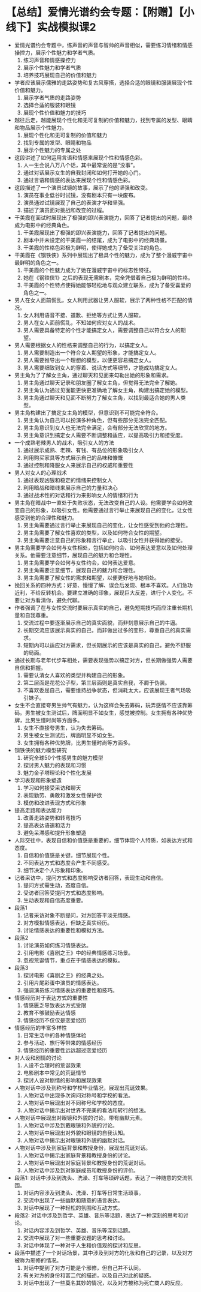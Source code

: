 # 【总结】爱情光谱约会专题：【附赠】【小线下】实战模拟课2

-   爱情光谱约会专题中，练声音的声音与智帅的声音相似，需要练习情绪和情感操控力，展示个性魅力和学者气质。
    1.  练习声音和情感操控力
    2.  展示个性魅力和学者气质
    3.  培养技巧展现自己的价值和魅力
-   学者应该展示儒雅的走路姿势和复古风穿搭，选择合适的眼镜和服装展现个性价值和魅力。
    1.  展示学者气质的走路姿势
    2.  选择合适的服装和眼镜
    3.  展现个性价值和魅力的技巧
-   越往后走，越能展现个性化和无可复制的价值和魅力，找到专属的发型、眼睛和物品展示个性魅力。
    1.  展现个性化和无可复制的价值和魅力
    2.  找到专属的发型、眼睛和物品
    3.  展示个性魅力的专属之处
-   这段讲述了如何运用言语和情感来展现个性和情感色彩。
    1.  人一生会说八万八个话，其中最常说的是“没事”。
    2.  通过对话展示女生的自我封闭和如何打开她的心门。
    3.  通过言语和情感的表达来展现个性和情感色彩。
-   这段描述了一个演员试镜的故事，展示了他的坚强和改变。
    1.  演员在事业低谷时试镜，没有剧本只有一块废布。
    2.  演员通过试镜展现了自己的表演才华和坚强。
    3.  描述了演员面对挑战和改变的过程。
-   干美霞在面试时展现出了极强的即兴表演能力，回答了记者提出的问题，最终成为电影中的经典角色。
    1.  干美霞展现出了极强的即兴表演能力，回答了记者提出的问题。
    2.  剧本中并未设定的干美霞一的结尾，成为了电影中的经典场景。
    3.  干美霞的性格色彩极为鲜明，使得她成为了备受关注的角色。
-   干美霞在《钢铁侠》系列中展现出了极具个性的魅力，成为了整个漫威宇宙中最鲜明的角色之一。
    1.  干美霞的个性魅力成为了她在漫威宇宙中的标志性特征。
    2.  她在《钢铁侠1》之后的表现无需剧本，完全凭借着自己极为鲜明的性格。
    3.  干美霞的个性特点使得她能够轻松地与观众建立联系，成为了备受喜爱的角色之一。
-   男人在女人面前慌乱，女人利用武器让男人服软，展示了两种性格不匹配的情况。
    1.  女人利用语音不接、道歉、拒绝等方式让男人服软。
    2.  男人在女人面前慌乱，不知如何应对女人的战术。
    3.  男人需要具备特定的个性才能搞定女人，需要调整自己以符合女人的期望。
-   男人需要根据女人的性格来调整自己的行为，以搞定女人。
    1.  男人需要制造出一个符合女人期望的形象，才能搞定女人。
    2.  男人需要推导出一个理想的模型，以便更容易搞定女人。
    3.  男人需要细致到女人的穿着、说话方式等细节，才能成功搞定女人。
-   男主角为了了解女主角，通过聊天和见面来勾勒出她的形象和需求。
    1.  男主角通过聊天记录和朋友圈了解女主角，但觉得无法完全了解她。
    2.  男主角认为通过见面能更快更准确地了解女主角，构建出搞定她的模型。
    3.  男主角通过聊天和见面不断努力了解女主角，以找到最适合她的男人类型。
-   男主角构建出了搞定女主角的模型，但意识到不可能完全符合。
    1.  男主角认为自己可以扮演多种角色，但有些部分无法完全匹配。
    2.  男主角意识到女人也无法完全满足，会有部分无法欣赏的地方。
    3.  男主角意识到搞定女人需要不断调整和适应，以提高吸引力和接受度。
-   一个成熟老辣男人的战术，吸引女人的方法
    1.  通过展示成熟、老辣、有钱、有品位的形象吸引女人
    2.  利用购买家具等方式展示自己的品味和慷慨
    3.  通过控制和降服女人来展示自己的权威和重要性
-   男人对女人的心理战术
    1.  通过表现凶狠和稳定的情绪来控制女人
    2.  利用暗战和暗线来展示自己的力量和决心
    3.  通过战术性的对话和行为来影响女人的情绪和行为
-   男主角在暗战中一直处于失败状态，无法改变自己的人设。他需要学会如何改变自己的形象，以吸引女性。他需要通过言行举止来展现自己的变化，让女性感受到他的合理性和魅力。
    1.  男主角需要通过言行举止来展现自己的变化，让女性感受到他的合理性。
    2.  男主角需要了解女性喜欢的类型，以及如何符合女性的期望。
    3.  男主角需要注意自己的形象和言行举止，以吸引女性并获得她的接受。
-   男主角需要学会如何与女性相处，包括如何约会、如何表达爱意以及如何处理关系。他需要注意细节，展现自己的魅力和合理性。
    1.  男主角需要学会如何与女性约会，如何表达爱意。
    2.  男主角需要注意细节，展现自己的魅力和合理性。
    3.  男主角需要了解女性的需求和期望，以便更好地与她相处。
-   挽回关系的四种方式：好意、慢慢了解、误会后发现、根本不喜欢。人们急功近利，不给反转机会。要建立准确的印象，展现巨大反差，进行个人变化。不要让对方看清你，避免代聊。
-   作者强调了在与女性交流时要展示真实的自己，避免短期技巧而应注重长期机量和自我尊重。
    1.  交流过程中要逐渐展示自己的真实面貌，而非刻意展示自己的牛逼。
    2.  长期交流应该展示真实的自己，而非做出过多的变形，尊重自己的真实需求。
    3.  短期内可以适应对方需求，但长期展示的应该是真实的自己，避免不舒服的局面。
-   通过长期与老年代步车相处，需要表现强势以搞定对方，但长期做强势人需要自信和把握。
    1.  需要认清女人喜欢的类型并构建自己的形象。
    2.  第二层面是花花公子型，第三层面则是真实自我，不屑于伪装。
    3.  不喜欢委屈自己，需要维持战争状态，但消耗太大，应该展现王者气场吸引妹子。
-   女生不会直接夸男生帅气有魅力，认为这样会失去筹码，玩弄感情不应该靠筹码。男生被女生测试后，牌面明显不如女生，感觉被控制。女生拥有各种优势牌，比男生懂时尚等方面多。
    1.  女生不直接夸男生，认为失去筹码。
    2.  男生被女生测试后，牌面明显不如女生。
    3.  女生拥有各种优势牌，比男生懂时尚等方面多。
-   钢铁侠的魅力模型研究
    1.  研究全球50个性感男生的魅力模型
    2.  探讨男人魅力的表现和习惯
    3.  魅力金子塔理论和个性化发展
-   学习表现和形象塑造
    1.  学习如何接受采访和聊天
    2.  表现勤劳、勇敢和激发女性保护欲
    3.  模仿和改进表现方式和形象
-   提高走路和表达能力
    1.  改善走路姿势和转弯技巧
    2.  提高表达语速和活力
    3.  避免呆滞感和提升形象塑造
-   人际交往中，表现自信和价值感是重要的，细节体现个人特质，如表达方式和态度。
    1.  自信和价值感是关键，细节展现个性。
    2.  不同表达方式和态度会产生不同感受。
    3.  细节决定个人形象和印象。
-   记者采访中，提问方式和态度影响受访者回答，表现生动和自信。
    1.  提问方式需生动，态度自信。
    2.  受访者回答受提问方式和态度影响。
    3.  生动表现和自信态度重要。
-   段落1
    1.  记者采访对象不断提问，对方回答平淡无情感。
    2.  对方模拟情感表达，但缺乏真实经历。
    3.  讨论情感表达的重要性和模拟方法。
-   段落2
    1.  讨论演员如何练习情感表达。
    2.  引用电影《喜剧之王》中的经典情感练习场景。
    3.  忽视荒诞情节，重点在于情感表达的模拟。
-   段落3
    1.  探讨电影《喜剧之王》的经典之处。
    2.  引用片尾彩蛋中演员的情感表达。
    3.  强调演员练习情感表达的重要性和技巧。
-   情感经历对于表达方式的重要性
    1.  情感匮乏导致表达方式受限
    2.  教育不够鼓励表达情感
    3.  情感经历不仅仅是恋爱经历
-   情感经历的丰富多样性
    1.  日常生活中的各种情感体验
    2.  参与活动、旅行等带来的情感经历
    3.  情感经历的重要性远远超过恋爱经历
-   对人设和剧情的讨论
    1.  人设不合理时的荒诞效果
    2.  电影剧本中常见的荒诞情节
    3.  探讨人设对剧情的影响和展现效果
-   人物对话中涉及到称号和学校毕业情况，展现出荒诞效果。
    1.  人物对话中出现多次询问对称号和学校的看法。
    2.  人物对话中展现出对不同称号和学校的态度。
    3.  人物对话中揭示出对世界不完美的看法和转行的想法。
-   人物对话中展现出对眼镜和外貌的讨论，带有幽默元素。
    1.  人物对话中涉及到戴眼镜和外貌的讨论。
    2.  人物对话中展现出对外貌和眼镜的自我认知。
    3.  人物对话中揭示出对眼镜和外貌的幽默对话。
-   人物对话中涉及到家庭背景和教授身份，展现出荒诞对话。
    1.  人物对话中揭示出家庭背景和教授身份的讨论。
    2.  人物对话中展现出对家庭背景和教授身份的荒诞对话。
    3.  人物对话中涉及到对家庭成员和教授身份的评价。
-   段落1: 对话中涉及到洗头、洗澡、打车等琐碎话题，表达了一种随意的交流氛围。
    1.  对话内容涉及到洗头、洗澡、打车等日常生活琐事。
    2.  交流中出现了一些幽默和随意的语言表达。
    3.  对话中展现了一种轻松的氛围和互动方式。
-   段落2: 对话中涉及到哲学、英雄、音乐等话题，表达了一种深刻的思考和讨论。
    1.  对话内容涉及到哲学、英雄、音乐等深刻话题。
    2.  交流中展现了对一些重要议题的思考和讨论。
    3.  对话中体现了一种对于人生和价值观的探讨和反思。
-   段落中描述了一个对话场景，其中涉及到对方的化妆和自己的记录，以及对方被称为邪修的情况。
    1.  对话中提到了对方可能是个邪修，但自己并不认同。
    2.  有关对方的身份和富二代的描述，以及自己对此的疑惑。
    3.  对话中出现了一些莫名其妙的情况，以及对方被称为死亡商人的反应。